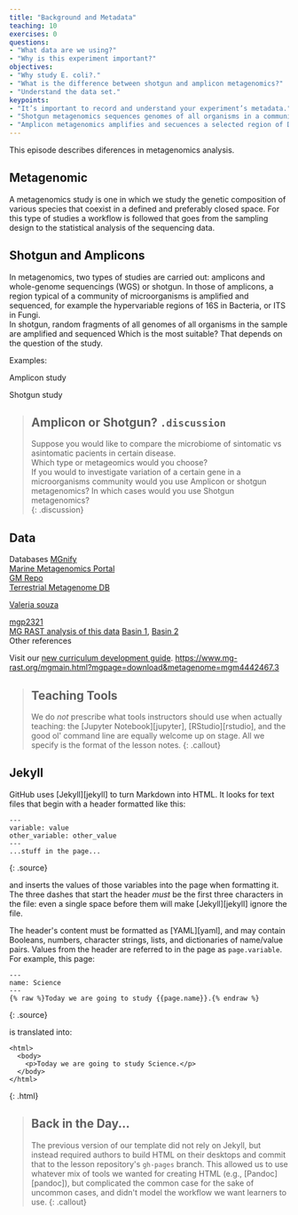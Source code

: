 ```yaml
---
title: "Background and Metadata"
teaching: 10
exercises: 0
questions:
- "What data are we using?"  
- "Why is this experiment important?"  
objectives:
- "Why study E. coli?."
- "What is the difference between shotgun and amplicon metagenomics?"  
- "Understand the data set."
keypoints:
- "It’s important to record and understand your experiment’s metadata."  
- "Shotgun metagenomics sequences genomes of all organisms in a community."     
- "Amplicon metagenomics amplifies and secuences a selected region of DNA."   
---
```


This episode describes diferences in metagenomics analysis.  

## Metagenomic  
A metagenomics study is one in which we study the genetic composition of various
species that coexist in a defined and preferably closed space. For this type of studies 
a workflow is followed that goes from the sampling design to the statistical analysis 
of the sequencing data.  

## Shotgun and Amplicons   

In metagenomics, two types of studies are carried out: amplicons and whole-genome sequencings 
(WGS) or shotgun. In those of amplicons, a region typical of a community of microorganisms is 
amplified and sequenced, for example the hypervariable regions of 16S in Bacteria, or ITS in Fungi.  
In shotgun, random fragments of all genomes of all organisms in the sample are amplified and sequenced
Which is the most suitable? That depends on the question of the study.  

Examples:  

Amplicon study  

Shotgun  study  

> ## Amplicon or Shotgun? `.discussion`
>
> Suppose you would like to compare the microbiome of sintomatic vs asintomatic pacients in certain disease.  
> Which type or metageomics would you choose?  
> If you would to investigate variation of a certain gene in a microorganisms community would you use Amplicon
> or shotgun metagenomics?
> In which cases would you use Shotgun metagenomics?  
{: .discussion}

## Data 
Databases [MGnify](https://www.ebi.ac.uk/metagenomics/)    
          [Marine Metagenomics Portal](https://mmp.sfb.uit.no/)    
          [GM Repo](https://gmrepo.humangut.info/home)   
          [Terrestrial Metagenome DB](https://webapp.ufz.de/tmdb/)  

[Valeria souza](https://es.wikipedia.org/wiki/Valeria_Souza_Saldivar)  

[mgp2321](https://www.mg-rast.org/mgmain.html?mgpage=project&project=mgp2321)  
[MG RAST analysis of this data](https://www.mg-rast.org/mgmain.html?mgpage=overview&metagenome=mgm4442467.3)
[Basin 1](https://www.ncbi.nlm.nih.gov/pmc/articles/PMC3426886/), [Basin 2](https://www.ncbi.nlm.nih.gov/pmc/articles/PMC3426889/)  
Other references 

Visit our [new curriculum development guide](https://carpentries.github.io/curriculum-development/).
https://www.mg-rast.org/mgmain.html?mgpage=download&metagenome=mgm4442467.3

> ## Teaching Tools
>
> We do *not* prescribe what tools instructors should use when actually teaching:
> the [Jupyter Notebook][jupyter],
> [RStudio][rstudio],
> and the good ol' command line are equally welcome up on stage.
> All we specify is the format of the lesson notes.
{: .callout}

## Jekyll

GitHub uses [Jekyll][jekyll] to turn Markdown into HTML.
It looks for text files that begin with a header formatted like this:

~~~
---
variable: value
other_variable: other_value
---
...stuff in the page...
~~~
{: .source}

and inserts the values of those variables into the page when formatting it.
The three dashes that start the header *must* be the first three characters in the file:
even a single space before them will make [Jekyll][jekyll] ignore the file.

The header's content must be formatted as [YAML][yaml],
and may contain Booleans, numbers, character strings, lists, and dictionaries of name/value pairs.
Values from the header are referred to in the page as `page.variable`.
For example,
this page:

~~~
---
name: Science
---
{% raw %}Today we are going to study {{page.name}}.{% endraw %}
~~~
{: .source}

is translated into:

~~~
<html>
  <body>
    <p>Today we are going to study Science.</p>
  </body>
</html>
~~~
{: .html}

> ## Back in the Day...
>
> The previous version of our template did not rely on Jekyll,
> but instead required authors to build HTML on their desktops
> and commit that to the lesson repository's `gh-pages` branch.
> This allowed us to use whatever mix of tools we wanted for creating HTML (e.g., [Pandoc][pandoc]),
> but complicated the common case for the sake of uncommon cases,
> and didn't model the workflow we want learners to use.
{: .callout}


